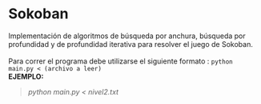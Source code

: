 # Sokoban
Implementación de algoritmos de búsqueda por anchura, búsqueda por profundidad y de profundidad iterativa para resolver el juego de Sokoban.\
\
Para correr el programa debe utilizarse el siguiente formato : `python main.py < (archivo a leer)`\
**EJEMPLO:**
>*python main.py < nivel2.txt*
